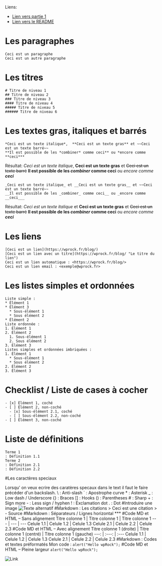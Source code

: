 Liens:
* [Lien vers partie 1](https://github.com/ldolne/exercice-equipe-git/blob/master/MARKDOWN_PART1.md)
* [Lien vers le README](https://github.com/ldolne/exercice-equipe-git/blob/master/README.md)


# Les paragraphes

    Ceci est un paragraphe
    Ceci est un autre paragraphe

# Les titres

    # Titre de niveau 1
    ## Titre de niveau 2
    ### Titre de niveau 3
    #### Titre de niveau 4
    ##### Titre de niveau 5
    ###### Titre de niveau 6

# Les textes gras, italiques et barrés

    *Ceci est un texte italique*,  **Ceci est un texte gras** et ~~Ceci est un texte barré~~
    **Il est possible de les *combiner* comme ceci** ou *encore comme **ceci***
Résultat:
*Ceci est un texte italique*,  **Ceci est un texte gras** et ~~Ceci est un texte barré~~
**Il est possible de les *combiner* comme ceci** ou *encore comme **ceci***

    _Ceci est un texte italique_ et __Ceci est un texte gras__ et ~~Ceci est un texte barré~~
    __Il est possible de les _combiner_ comme ceci__ ou _encore comme __ceci___
Résultat:
_Ceci est un texte italique_ et __Ceci est un texte gras__ et ~~Ceci est un texte barré~~
__Il est possible de les _combiner_ comme ceci__ ou _encore comme __ceci___

# Les liens

    [Ceci est un lien](https://wprock.fr/blog/)
    [Ceci est un lien avec un titre](https://wprock.fr/blog/ "Le titre du lien")
    Ceci est un lien automatique : <https://wprock.fr/blog/>
    Ceci est un lien email : <exemple@wprock.fr>

# Les listes simples et ordonnées

    Liste simple : 
    * Élément 1
    * Élément 3
      * Sous-élément 1
      * Sous élément 2
    * Élément 2
    Liste ordonnée : 
    1. Élément 1
    2. Élément 2
      1. Sous-élément 1
      2. Sous élément 2
    3. Élément 3
    Listes simples et ordonnées imbriquées : 
    1. Élément 1
      * Sous-élément 1
      * Sous élément 2
    2. Élément 2
    3. Élément 3

# Checklist / Liste de cases à cocher 

    - [x] Élément 1, coché
    - [ ] Élément 2, non-coché
      - [x] Sous-élément 2.1, coché
      - [ ] Sous-élément 2.2, non-coché
    - [ ] Élément 3, non-coché

# Liste de définitions

    Terme 1
    : Définition 1.1
    Terme 2
    : Définition 2.1
    : Définition 2.2

#Les caractères speciaux

Lorsqu' on veux ecrire des caratères specaux dans le text il faut le faire précéder d'un backslash.
	\\   : Anti-slash
	\`   : Apostrophe curve
	\*   : Asterisk
	\_   : Low dash / Underscore
	\{\} : Braces
	\[\] : Hooks
	\(\) : Parentheses
	\#   : Sharp
	\+   : Sign more
	\-   : Less sign / hyphen
	\!   : Exclamation dot
	\.   : Dot
#Introduire une image
	![Texte alternatif](https://wprock.fr/wp-content/uploads/2018/11/wprock-wallpaper-wapuu-wordpress-paris-520x254.jpg "Titre, facultatif")
#Markdown : Les citations
	> Ceci est une citation
	> - Source
#Markdown : Séparateurs / Lignes horizontal
	***
#Code MD et HTML – Sans alignement
	Titre colonne 1 | Titre colonne 1 | Titre colonne 1 
	 --- | --- | --- 
	Celule 1.1 | Celule 1.2 | Celule 1.3 
	Celule 2.1 | Celule 2.2 | Celule 2.3 
#Code MD et HTML – Avec alignement
	Titre colonne 1 (droite) | Titre colonne 1 (centré) | Titre colonne 1 (gauche)
	 ---: | :---: | :--- 
	Celule 1.1 | Celule 1.2 | Celule 1.3 
	Celule 2.1 | Celule 2.2 | Celule 2.3 
#Markdown : Codes et textes préformatés
	Mon code : `alert("Hello wpRock");`
#Code MD et HTML – Pleine largeur
	```
	alert("Hello wpRock");
	```


![Link](https://media.giphy.com/media/YWUpVw86AtIbe/giphy.gif)
